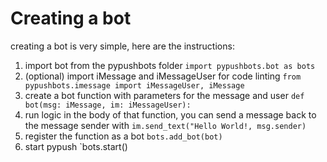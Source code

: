 # Creating a bot
creating a bot is very simple, here are the instructions:
1. import bot from the pypushbots folder `import pypushbots.bot as bots`
2. (optional) import iMessage and iMessageUser for code linting `from pypushbots.imessage import iMessageUser, iMessage`
3. create a bot function with parameters for the message and user `def bot(msg: iMessage, im: iMessageUser):`
4. run logic in the body of that function, you can send a message back to the message sender with `im.send_text("Hello World!, msg.sender)`
5. register the function as a bot `bots.add_bot(bot)`
6. start pypush `bots.start()